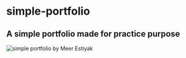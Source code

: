 # simple-portfolio
## A simple portfolio made for practice purpose
![simple portfolio by Meer Estiyak](https://i.ibb.co/31BvzRq/127-0-0-1-5500.png 'Simple portfolio site by Meer Estiyak')
